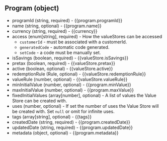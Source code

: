 ## Program (object)
+ programId (string, required) - {{program.programId}}
+ name (string, optional) - {{program.name}}
+ currency (string, required) - {{currency}}
+ access (enum[string], required) - How the valueStores can be accessed
    + `customerId` - must be associated with a customerId.
    + `generatedCode` - automatic code generated.
    + `setCode` - a code must be manually set.
+ isSavings (boolean, required) - {{valueStore.isSavings}}
+ pretax (boolean, required) - {{valueStore.pretax}}
+ active (boolean, optional) - {{valueStore.active}}
+ redemptionRule (Rule, optional) - {{valueStore.redemptionRule}}
+ valueRule (number, optional) - {{valueStore.valueRule}}
+ minInitialValue (number, optional) - {{program.minValue}}
+ maxInitialValue (number, optional) - {{program.maxValue}}
+ fixedInitialValues (array[number], optional) - A list of values the Value Store can be created with.
+ uses (number, optional) - If set the number of uses the Value Store will be created with.  Set `null` or omit for infinite uses.
+ tags (array[string], optional) - {{tags}}
+ createdDate (string, required) - {{program.createdDate}}
+ updatedDate (string, required) - {{program.updatedDate}}
+ metadata (object, optional) - {{program.metadata}}

